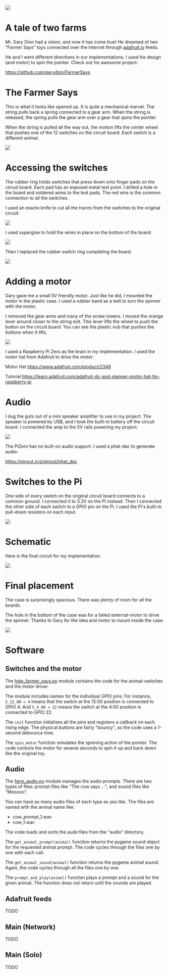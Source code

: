 ![](https://github.com/topherCantrell/FarmerSays/blob/master/art/warp.jpg)

# A tale of two farms

Mr. Gary Dion had a vision, and now it has come true! He dreamed of two "Farmer Says" toys connected over the Internet through [adafruit.io](https://io.adafruit.com/) feeds.

He and I went different directions in our implementations. I used his design (and motor) to spin the pointer. Check out his awesome project:

https://github.com/garydion/FarmerSays

# The Farmer Says

This is what it looks like opened up. It is quite a mechanical marvel. The string pulls back a spring connected to a gear arm. When the string is released, the spring pulls the gear arm over a gear that spins the pointer.

When the string is pulled all the way out, the motion lifts the center wheel that pushes one of the 12 switches on the circuit board. Each switch is a different animal.

![](https://github.com/topherCantrell/FarmerSays/blob/master/art/FarmerSays.jpg)

# Accessing the switches

The rubber ring holds switches that press down onto finger pads on the circuit board. Each pad has an exposed
metal test point. I drilled a hole in the board and soldered wires to the test pads. The red wire is the
common connection to all the switches.

I used an exacto knife to cut all the traces from the switches to the original circuit:

![](https://github.com/topherCantrell/FarmerSays/blob/master/art/top.jpg)

I used superglue to hold the wires in place on the bottom of the board:

![](https://github.com/topherCantrell/FarmerSays/blob/master/art/bottom.jpg)

Then I replaced the rubber switch ring completing the board. 

![](https://github.com/topherCantrell/FarmerSays/blob/master/art/switches.jpg)

# Adding a motor

Gary gave me a small 5V friendly motor. Just like he did, I mounted the motor in the plastic case. I used a rubber band as a belt to turn the spinner with the motor.

I removed the gear arms and many of the screw towers. I moved the orange lever around closer to the string exit. This lever lifts the wheel to push the button on the circuit board. You can see the plastic nub that pushes the buttons when it lifts.

![](https://github.com/topherCantrell/FarmerSays/blob/master/art/motor.png)

I used a Raspberry Pi Zero as the brain in my implementation. I used the motor hat from Adafruit to drive the motor:

Motor Hat
https://www.adafruit.com/product/2348

Tutorial
https://learn.adafruit.com/adafruit-dc-and-stepper-motor-hat-for-raspberry-pi

# Audio

I dug the guts out of a mini speaker amplifier to use in my project. The speaker is powered by USB, and I took the built-in battery off the circuit board. I connected the amp to the 5V rails powering my project.

![](https://github.com/topherCantrell/FarmerSays/blob/master/art/audio.jpg)

The PiZero has no built-on audio support. I used a phat-dac to generate audio:

https://pinout.xyz/pinout/phat_dac

# Switches to the Pi

One side of every switch on the original circuit board connects to a common ground. I connected it to 3.3V on the Pi instead. Then I connected the other side of each switch to a GPIO pin on the Pi. I used the Pi's built-in pull-down resistors on each input.

![](https://github.com/topherCantrell/FarmerSays/blob/master/art/piswitches.jpg)

# Schematic

Here is the final circuit for my implementation.

![](https://github.com/topherCantrell/FarmerSays/blob/master/art/schematic.jpg)

# Final placement

The case is surprisingly spacious. There was plenty of room for all the boards.

The hole in the bottom of the case was for a failed external-motor to drive the spinner. Thanks to Gary for the idea and motor to mount inside the case.

![](https://github.com/topherCantrell/FarmerSays/blob/master/art/final.jpg)

# Software

## Switches and the motor

The [hdw_farmer_says.py](src/hdw_farmer_says.py) module contains the code for the animal-switches and the motor driver.

The module includes names for the individual GPIO pins. For instance, `S_12_00 = 4` means that the switch at the 12:00 position is connected to GPIO 4. And `S_4_00 = 22` means the switch at the 4:00 position is connected to GPIO 22.

The `init` function initializes all the pins and registers a callback on each rising edge. The physical buttons are fairly "bouncy", so the code uses a 1-second debounce time.

The `spin_motor` function simulates the spinning action of the pointer. The code controls the motor for several seconds to spin it up and back down like the original toy.

## Audio

The [farm_audio.py](src/farm_audio.py) module manages the audio prompts. There are two types of files: prompt files like "The cow says ...", and sound files like "Mooooo".

You can have as many audio files of each type as you like. The files are named with the animal name like:

  - cow_prompt_1.wav
  - cow_1.wav

The code loads and sorts the audo files from the "audio" directory.

The `get_animal_prompt(animal)` function returns the pygame sound object for the requested animal prompt. The code cycles through the files one by one with each call.

The `get_animal_sound(animal)` function returns the pygame animal sound. Again, the code cycles through all the files one by one.

The `prompt_and_play(animal)` function plays a prompt and a sound for the given animal. The function does not return until the sounds are played.
  
## Adafruit feeds

TODO

## Main (Network)

TODO

## Main (Solo)

TODO
